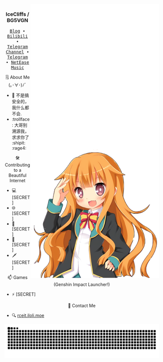 <div align="right">
  <img align='right' src='https://github.com/icecliffs/icecliffs/blob/master/metrics.classic.svg' width='420px'>
  <img align='right' src='https://github.com/icecliffs/icecliffs/blob/master/metrics.rss.classic.svg' width='420px'>
  <img align='right' src='https://github.com/icecliffs/icecliffs/blob/master/assets/Amatsuka-Mao.png' width='420px'>  
</div>
<div align="left">
  <h3 align="center"> IceCliffs / BG5VGN</h3>
  <p align="center">
    <samp>
      <a href="https://iloli.moe/">Blog</a> ∙
      <a href="https://space.bilibili.com/28645589">Bilibili</a> ∙
      <a href="https://t.me/o_OOv0">Telegram Channel</a> ∙
      <a href="https://t.me/icecliffs">Telegram</a> ∙
      <a href="https://music.163.com/#/artist?id=51382584">NetEase Music</a>
    </samp>
  </p>
  <p align="center">
  🗒 About Me (｡･∀･)ﾉﾞ
  </p>
  
  - 🌌 不是搞安全的，我什么都不会.
  - :trollface: 大哥别溯源我，求求你了 :shipit: :rage4:
  
  <p align="center">
  🛠 Contributing to a Beautiful Internet
  </p>
  
  - 💻 [SECRET]
  - 🌐 [SECRET]
  - 🔧 [SECRET]
  - 📡 [SECRET]
  - 🗡 [SECRET]
  
  <p align="center">
  📫 Games (Genshin Impact Launcher!)
  </p>
  
  - ⚡ [SECRET]

  <p align="center">
  📧 Contact Me
  </p>
  
  - 🔍 [rceit.iloli.moe](https://rceit.iloli.moe)
  
  <picture>
    <source
      media="(prefers-color-scheme: dark)"
      srcset="https://raw.githubusercontent.com/icecliffs/icecliffs/output/github-contribution-grid-snake.svg"
    />
    <source
      media="(prefers-color-scheme: light)"
      srcset="https://raw.githubusercontent.com/icecliffs/icecliffs/output/github-contribution-grid-snake.svg"
    />
    <img
      alt="GitHub contribution grid snake animation"
      src="https://raw.githubusercontent.com/icecliffs/icecliffs/output/github-contribution-grid-snake.svg"
    />
  </picture>
</div>
